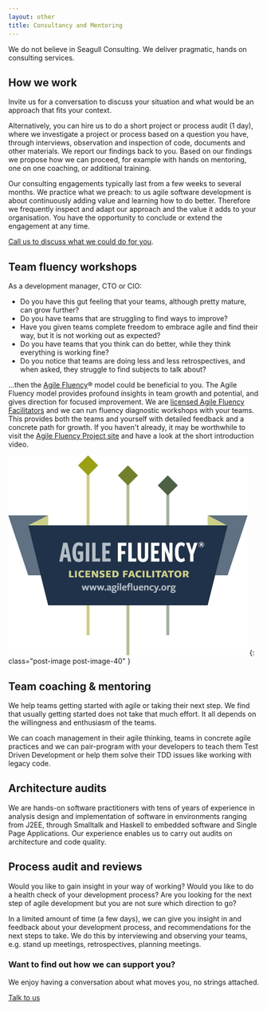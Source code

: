 ```yaml
---
layout: other
title: Consultancy and Mentoring
---
```


We do not believe in Seagull Consulting. We deliver pragmatic, hands on consulting services.

## How we work

Invite us for a conversation to discuss your situation and what would be an approach that fits your context.

Alternatively, you can hire us to do a short project or process audit (1 day), where we investigate a project or process based on a question you have, through interviews, observation and inspection of code, documents and other materials. We report our findings back to you. Based on our findings we propose how we can proceed, for example with hands on mentoring, one on one coaching, or additional training.

Our consulting engagements typically last from a few weeks to several months. We practice what we preach: to us agile software development is about continuously adding value and learning how to do better. Therefore we frequently inspect and adapt our approach and the value it adds to your organisation. You have the opportunity to conclude or extend the engagement at any time.

[Call us to discuss what we could do for you](/contact).

## Team fluency workshops

As a development manager, CTO or CIO:

- Do you have this gut feeling that your teams, although pretty mature, can grow further?
- Do you have teams that are struggling to find ways to improve?
- Have you given teams complete freedom to embrace agile and find their way, but it is not working out as expected?
- Do you have teams that you think can do better, while they think everything is working fine?
- Do you notice that teams are doing less and less retrospectives, and when asked, they struggle to find subjects to talk about?

...then the [Agile Fluency](https://www.agilefluency.org/)® model could be
beneficial to you. The Agile Fluency model provides profound insights in team
growth and potential, and gives direction for focused improvement. We are
[licensed Agile Fluency
Facilitators](https://www.agilefluency.org/diagnostic.php) and we can run
fluency diagnostic workshops with your teams. This provides both the teams and
yourself with detailed feedback and a concrete path for growth. If you haven't
already, it may be worthwhile to visit the [Agile Fluency Project
site](https://www.agilefluency.org/) and have a look at the short introduction
video.

![Licensed Agile Fluency Facilitator](/images/qwan/AFP_Badge-Facilitator_no_zone@480.png)
{: class="post-image post-image-40" }


## Team coaching & mentoring

We help teams getting started with agile or taking their next step. We find that
usually getting started does not take that much effort. It all depends on the
willingness and enthusiasm of the teams.

We can coach management in their agile thinking, teams in concrete agile
practices and we can pair-program with your developers to teach them Test Driven
Development or help them solve their TDD issues like working with legacy code.

## Architecture audits

We are hands-on software practitioners with tens of years of experience in
analysis design and implementation of software in environments ranging from
J2EE, through Smalltalk and Haskell to embedded software and Single Page
Applications. Our experience enables us to carry out audits on architecture and
code quality.

## Process audit and reviews

Would you like to gain insight in your way of working? Would you like to do a
health check of your development process? Are you looking for the next step of
agile development but you are not sure which direction to go?

In a limited amount of time (a few days), we can give you insight in and
feedback about your development process, and recommendations for the next steps
to take. We do this by interviewing and observing your teams, e.g. stand up
meetings, retrospectives, planning meetings.

<aside>
  <h3>Want to find out how we can support you?</h3>
  <p>We enjoy having a conversation about what moves you, no strings attached.</p>
  <p><div>
    <a href="/contact">Talk to us</a>
  </div></p>
</aside>
